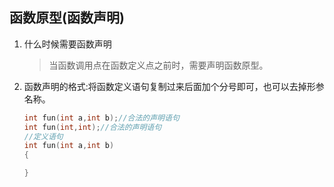 ## 函数原型(函数声明)
1.	什么时候需要函数声明
	
	>当函数调用点在函数定义点之前时，需要声明函数原型。
2.	函数声明的格式:将函数定义语句复制过来后面加个分号即可，也可以去掉形参名称。
	```c++
	int fun(int a,int b);//合法的声明语句
	int fun(int,int);//合法的声明语句
	//定义语句
	int fun(int a,int b)
	{
	
	}
	```

